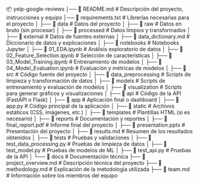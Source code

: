 📦 yelp-google-reviews
│── 📄 README.md                 # Descripción del proyecto, instrucciones y equipo
│── 📄 requirements.txt          # Librerías necesarias para el proyecto
│
├── 📂 data                      # Datos del proyecto
│   ├── 📂 raw                   # Datos en bruto (sin procesar)
│   ├── 📂 processed             # Datos limpios y transformados
│   ├── 📂 external              # Datos de fuentes externas
│   ├── 📄 data_dictionary.md    # Diccionario de datos y explicaciones
│
├── 📂 notebooks                 # Notebooks Jupyter
│   ├── 📄 01_EDA.ipynb          # Análisis exploratorio de datos
│   ├── 📄 02_Feature_Selection.ipynb  # Selección de características
│   ├── 📄 03_Model_Training.ipynb  # Entrenamiento de modelos
│   ├── 📄 04_Model_Evaluation.ipynb  # Evaluación y métricas de modelos
│
├── 📂 src                       # Código fuente del proyecto
│   ├── 📂 data_preprocessing    # Scripts de limpieza y transformación de datos
│   ├── 📂 models                # Scripts de entrenamiento y evaluación de modelos
│   ├── 📂 visualization         # Scripts para generar gráficos y visualizaciones
│   ├── 📂 api                   # Código de la API (FastAPI o Flask)
│
├── 📂 app                       # Aplicación final o dashboard
│   ├── 📄 app.py                # Código principal de la aplicación
│   ├── 📂 static                # Archivos estáticos (CSS, imágenes, etc.)
│   ├── 📂 templates             # Plantillas HTML (si es necesario)
│
├── 📂 reports                   # Documentación y reportes
│   ├── 📄 final_report.pdf      # Informe final del proyecto
│   ├── 📄 presentation.pptx     # Presentación del proyecto
│   ├── 📄 results.md            # Resumen de los resultados obtenidos
│
├── 📂 tests                     # Pruebas y validaciones
│   ├── 📄 test_data_processing.py  # Pruebas de limpieza de datos
│   ├── 📄 test_model.py         # Pruebas de modelos de ML
│   ├── 📄 test_api.py           # Pruebas de la API
│
└── 📂 docs                      # Documentación técnica
    ├── 📄 project_overview.md   # Descripción técnica del proyecto
    ├── 📄 methodology.md        # Explicación de la metodología utilizada
    ├── 📄 team.md               # Información sobre los miembros del equipo
